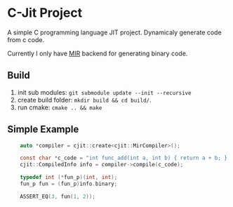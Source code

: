 # C-Jit Project

  A simple C programming language JIT project. Dynamicaly generate code from c code.
  
  Currently I only have [MIR](https://github.com/vnmakarov/mir) backend for generating binary code.

## Build

  1. init sub modules: `git submodule update --init --recursive`
  1. create build folder: `mkdir build && cd build/`.
  1. run cmake: `cmake .. && make`

## Simple Example

```c
    auto *compiler = cjit::create<cjit::MirCompiler>();

    const char *c_code = "int func_add(int a, int b) { return a + b; } \n";
    cjit::CompiledInfo info = compiler->compile(c_code);

    typedef int (*fun_p)(int, int);
    fun_p fun = (fun_p)info.binary;

    ASSERT_EQ(3, fun(1, 2));
```
